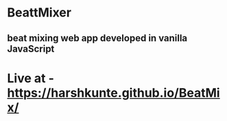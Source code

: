 # BeattMixer

## beat mixing web app developed in vanilla JavaScript

# Live at - https://harshkunte.github.io/BeatMix/
